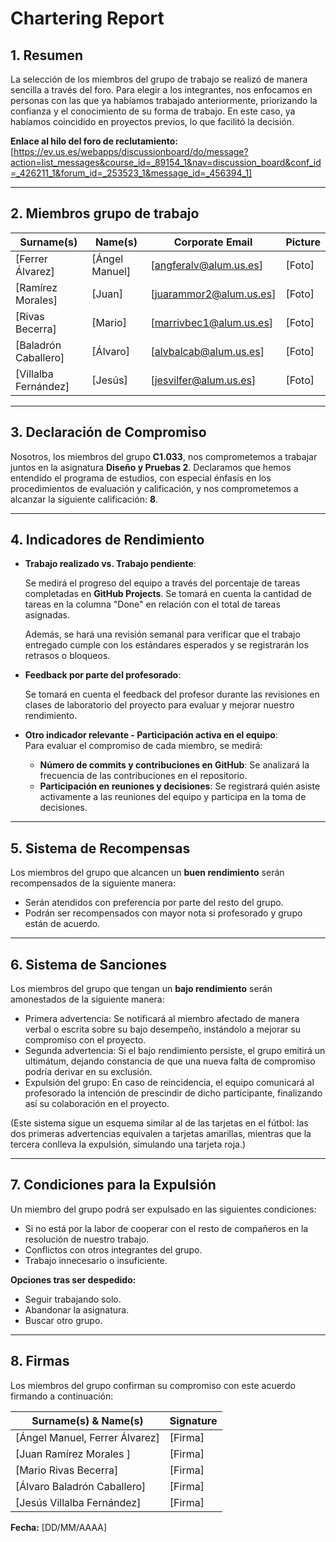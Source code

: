 # **Chartering Report**

## **1. Resumen**
La selección de los miembros del grupo de trabajo se realizó de manera sencilla a través del foro. Para elegir a los integrantes, nos enfocamos en personas con las que ya habíamos trabajado anteriormente, priorizando la confianza y el conocimiento de su forma de trabajo. En este caso, ya habíamos coincidido en proyectos previos, lo que facilitó la decisión.

**Enlace al hilo del foro de reclutamiento:** [https://ev.us.es/webapps/discussionboard/do/message?action=list_messages&course_id=_89154_1&nav=discussion_board&conf_id=_426211_1&forum_id=_253523_1&message_id=_456394_1]

---

## **2. Miembros grupo de trabajo**

| **Surname(s)** | **Name(s)** | **Corporate Email** | **Picture** |
|---------------|------------|---------------------|------------|
| [Ferrer Álvarez]       | [Ángel Manuel]   | [angferalv@alum.us.es]              | [Foto]     |
| [Ramírez Morales]      | [Juan]           | [juarammor2@alum.us.es]             | [Foto]     |
| [Rivas Becerra]        | [Mario]          | [marrivbec1@alum.us.es]             | [Foto]     |
| [Baladrón Caballero]   | [Álvaro]         | [alvbalcab@alum.us.es]              | [Foto]     |
| [Villalba Fernández]   | [Jesús]          | [jesvilfer@alum.us.es]              | [Foto]     |


---

## **3. Declaración de Compromiso**

Nosotros, los miembros del grupo **C1.033**, nos comprometemos a trabajar juntos en la asignatura **Diseño y Pruebas 2**. Declaramos que hemos entendido el programa de estudios, con especial énfasis en los procedimientos de evaluación y calificación, y nos comprometemos a alcanzar la siguiente calificación: **8**.

---

## **4. Indicadores de Rendimiento**

- **Trabajo realizado vs. Trabajo pendiente**:  

  Se medirá el progreso del equipo a través del porcentaje de tareas completadas en **GitHub Projects**. Se tomará en cuenta la cantidad de tareas en la columna "Done" en relación con el total de tareas asignadas.  
  
  Además, se hará una revisión semanal para verificar que el trabajo entregado cumple con los estándares esperados y se registrarán los retrasos o bloqueos.

- **Feedback por parte del profesorado**:  

  Se tomará en cuenta el feedback del profesor durante las revisiones en clases de laboratorio del proyecto para evaluar y mejorar nuestro rendimiento.
  

- **Otro indicador relevante - Participación activa en el equipo**:  
  Para evaluar el compromiso de cada miembro, se medirá:  
  - **Número de commits y contribuciones en GitHub**: Se analizará la frecuencia de las contribuciones en el repositorio.  
  - **Participación en reuniones y decisiones**: Se registrará quién asiste activamente a las reuniones del equipo y participa en la toma de decisiones.  


---

## **5. Sistema de Recompensas**

Los miembros del grupo que alcancen un **buen rendimiento** serán recompensados de la siguiente manera:
- Serán atendidos con preferencia por parte del resto del grupo.
- Podrán ser recompensados con mayor nota si profesorado y grupo están de acuerdo.

---

## **6. Sistema de Sanciones**

Los miembros del grupo que tengan un **bajo rendimiento** serán amonestados de la siguiente manera:

- Primera advertencia: Se notificará al miembro afectado de manera verbal o escrita sobre su bajo desempeño, instándolo a mejorar su compromiso con el proyecto.
- Segunda advertencia: Si el bajo rendimiento persiste, el grupo emitirá un ultimátum, dejando constancia de que una nueva falta de compromiso podría derivar en su exclusión.
- Expulsión del grupo: En caso de reincidencia, el equipo comunicará al profesorado la intención de prescindir de dicho participante, finalizando así su colaboración en el proyecto.

(Este sistema sigue un esquema similar al de las tarjetas en el fútbol: las dos primeras advertencias equivalen a tarjetas amarillas, mientras que la tercera conlleva la expulsión, simulando una tarjeta roja.)

---

## **7. Condiciones para la Expulsión**

Un miembro del grupo podrá ser expulsado en las siguientes condiciones:
- Si no está por la labor de cooperar con el resto de compañeros en la resolución de nuestro trabajo.
- Conflictos con otros integrantes del grupo.
- Trabajo innecesario o insuficiente.

**Opciones tras ser despedido:**
- Seguir trabajando solo.
- Abandonar la asignatura.
- Buscar otro grupo.

---

## **8. Firmas**

Los miembros del grupo confirman su compromiso con este acuerdo firmando a continuación:

| **Surname(s) & Name(s)** | **Signature** |
|-------------------------|-------------|
| [Ángel Manuel, Ferrer Álvarez] | [Firma]      |
| [Juan Ramírez Morales	]        | [Firma]      |
| [Mario Rivas Becerra]          | [Firma]      |
| [Álvaro Baladrón Caballero]    | [Firma]      |
| [Jesús Villalba Fernández]     | [Firma]      |


**Fecha:** [DD/MM/AAAA]

